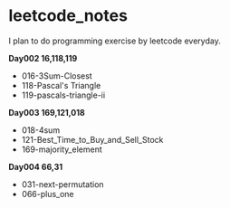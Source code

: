 # leetcode_notes
I plan to do programming exercise by leetcode everyday.

**Day002 16,118,119**
- 016-3Sum-Closest
- 118-Pascal's Triangle
- 119-pascals-triangle-ii

**Day003 169,121,018**
- 018-4sum
- 121-Best_Time_to_Buy_and_Sell_Stock
- 169-majority_element

**Day004 66,31**
- 031-next-permutation
- 066-plus_one
